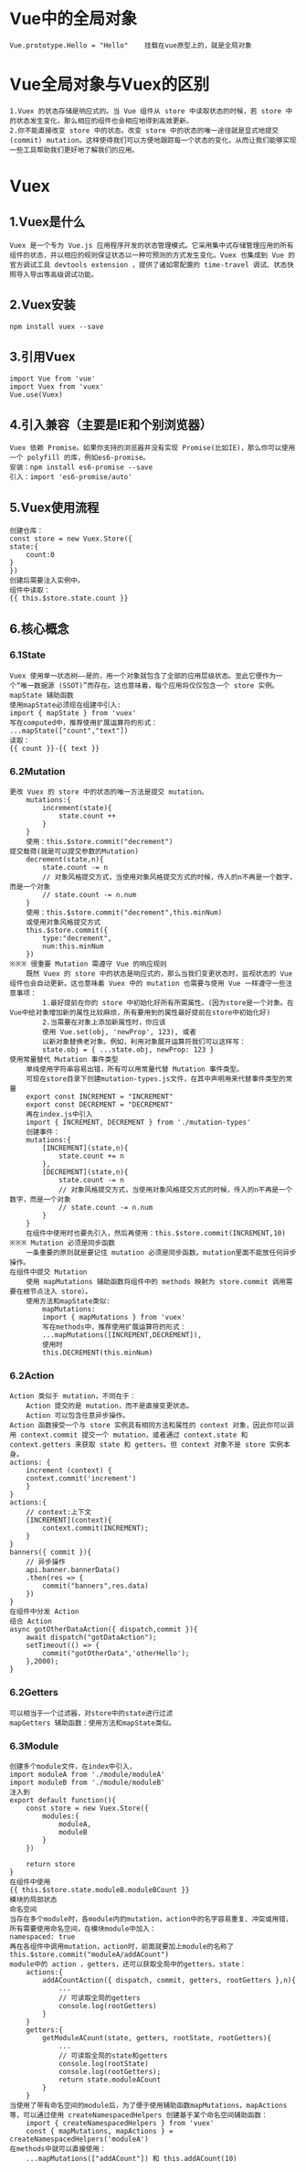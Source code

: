 # Vue中的全局对象
    Vue.prototype.Hello = "Hello"    挂载在vue原型上的，就是全局对象
# Vue全局对象与Vuex的区别
    1.Vuex 的状态存储是响应式的。当 Vue 组件从 store 中读取状态的时候，若 store 中的状态发生变化，那么相应的组件也会相应地得到高效更新。
    2.你不能直接改变 store 中的状态。改变 store 中的状态的唯一途径就是显式地提交 (commit) mutation。这样使得我们可以方便地跟踪每一个状态的变化，从而让我们能够实现一些工具帮助我们更好地了解我们的应用。

# Vuex
## 1.Vuex是什么
    Vuex 是一个专为 Vue.js 应用程序开发的状态管理模式。它采用集中式存储管理应用的所有组件的状态，并以相应的规则保证状态以一种可预测的方式发生变化。Vuex 也集成到 Vue 的官方调试工具 devtools extension ，提供了诸如零配置的 time-travel 调试、状态快照导入导出等高级调试功能。
## 2.Vuex安装
    npm install vuex --save
## 3.引用Vuex
    import Vue from 'vue'
    import Vuex from 'vuex'
    Vue.use(Vuex)
## 4.引入兼容（主要是IE和个别浏览器）
    Vuex 依赖 Promise。如果你支持的浏览器并没有实现 Promise(比如IE)，那么你可以使用一个 polyfill 的库，例如es6-promise。
    安装：npm install es6-promise --save
    引入：import 'es6-promise/auto'
## 5.Vuex使用流程
    创建仓库：
    const store = new Vuex.Store({
    state:{
        count:0
    }
    })
    创建后需要注入实例中。
    组件中读取：
    {{ this.$store.state.count }}
## 6.核心概念
### 6.1State
    Vuex 使用单一状态树——是的，用一个对象就包含了全部的应用层级状态。至此它便作为一个“唯一数据源 (SSOT)”而存在。这也意味着，每个应用将仅仅包含一个 store 实例。
    mapState 辅助函数
    使用mapState必须现在组建中引入:
    import { mapState } from 'vuex'
    写在computed中，推荐使用扩展运算符的形式：
    ...mapState(["count","text"])       
    读取：
    {{ count }}-{{ text }}
### 6.2Mutation
    更改 Vuex 的 store 中的状态的唯一方法是提交 mutation。
        mutations:{
            increment(state){
                state.count ++
            }
        }
        使用：this.$store.commit("decrement")
    提交载荷(就是可以提交参数的Mutation)
        decrement(state,n){
            state.count -= n
            // 对象风格提交方式，当使用对象风格提交方式的时候，传入的n不再是一个数字，而是一个对象
            // state.count -= n.num
        }
        使用：this.$store.commit("decrement",this.minNum)
        或使用对象风格提交方式
        this.$store.commit({
            type:"decrement",
            num:this.minNum
        })
    ※※※ 很重要 Mutation 需遵守 Vue 的响应规则
        既然 Vuex 的 store 中的状态是响应式的，那么当我们变更状态时，监视状态的 Vue 组件也会自动更新。这也意味着 Vuex 中的 mutation 也需要与使用 Vue 一样遵守一些注意事项：
            1.最好提前在你的 store 中初始化好所有所需属性。(因为store是一个对象。在Vue中给对象增加新的属性比较麻烦，所有要用到的属性最好提前在store中初始化好)
            2.当需要在对象上添加新属性时，你应该
            使用 Vue.set(obj, 'newProp', 123), 或者
            以新对象替换老对象。例如，利用对象展开运算符我们可以这样写：
            state.obj = { ...state.obj, newProp: 123 }
    使用常量替代 Mutation 事件类型
        单纯使用字符串容易出错，所有可以用常量代替 Mutation 事件类型。
        可现在store目录下创建mutation-types.js文件，在其中声明用来代替事件类型的常量
        export const INCREMENT = "INCREMENT"
        export const DECREMENT = "DECREMENT"
        再在index.js中引入
        import { INCREMENT, DECREMENT } from './mutation-types'
        创建事件：
        mutations:{
            [INCREMENT](state,n){
                state.count += n
            },
            [DECREMENT](state,n){
                state.count -= n
                // 对象风格提交方式，当使用对象风格提交方式的时候，传入的n不再是一个数字，而是一个对象
                // state.count -= n.num
            }
        }
        在组件中使用时也要先引入，然后再使用：this.$store.commit(INCREMENT,10)
    ※※※ Mutation 必须是同步函数
        一条重要的原则就是要记住 mutation 必须是同步函数。mutation里面不能放任何异步操作。
    在组件中提交 Mutation
        使用 mapMutations 辅助函数将组件中的 methods 映射为 store.commit 调用需要在根节点注入 store）。
        使用方法和mapState类似:
            mapMutations:
            import { mapMutations } from 'vuex'
            写在methods中，推荐使用扩展运算符的形式：
            ...mapMutations([INCREMENT,DECREMENT]), 
            使用时
            this.DECREMENT(this.minNum)
### 6.2Action
    Action 类似于 mutation，不同在于：
        Action 提交的是 mutation，而不是直接变更状态。
        Action 可以包含任意异步操作。
    Action 函数接受一个与 store 实例具有相同方法和属性的 context 对象，因此你可以调用 context.commit 提交一个 mutation，或者通过 context.state 和 context.getters 来获取 state 和 getters。但 context 对象不是 store 实例本身。
    actions: {
        increment (context) {
        context.commit('increment')
        }
    }
    actions:{
        // context:上下文
        [INCREMENT](context){
            context.commit(INCREMENT);
        }
    }
    banners({ commit }){
        // 异步操作
        api.banner.bannerData()
        .then(res => {
            commit("banners",res.data)
        })
    }
    在组件中分发 Action
    组合 Action
    async gotOtherDataAction({ dispatch,commit }){
        await dispatch("gotDataAction");
        setTimeout(() => {
            commit("gotOtherData",'otherHello');
        },2000);
    }
### 6.2Getters
    可以相当于一个过滤器，对store中的state进行过滤
    mapGetters 辅助函数：使用方法和mapState类似。
### 6.3Module
    创建多个module文件，在index中引入，
    import moduleA from './module/moduleA'
    import moduleB from './module/moduleB'
    注入到
    export default function(){
        const store = new Vuex.Store({
            modules:{
                moduleA,
                moduleB
            }
        })

        return store
    }
    在组件中使用
    {{ this.$store.state.moduleB.moduleBCount }}
    模块的局部状态
    命名空间
    当存在多个module时，各module内的mutation，action中的名字容易重复、冲突或用错，所有需要使用命名空间，在模块module中加入：
    namespaced: true
    再在各组件中调用mutation，action时，前面就要加上module的名称了
    this.$store.commit("moduleA/addACount")
    module中的 action ，getters，还可以获取全局中的getters，state：
        actions:{
            addACountAction({ dispatch, commit, getters, rootGetters },n){
                ...
                // 可读取全局的getters
                console.log(rootGetters)
            }
        }
        getters:{
            getModuleACount(state, getters, rootState, rootGetters){
                ...
                // 可读取全局的state和getters
                console.log(rootState)
                console.log(rootGetters);
                return state.moduleACount
            }
        }
    当使用了带有命名空间的module后，为了便于使用辅助函数mapMutations，mapActions等，可以通过使用 createNamespacedHelpers 创建基于某个命名空间辅助函数：
        import { createNamespacedHelpers } from 'vuex'
        const { mapMutations, mapActions } = createNamespacedHelpers('moduleA')
    在methods中就可以直接使用：
        ...mapMutations(["addACount"]) 和 this.addACount(10)